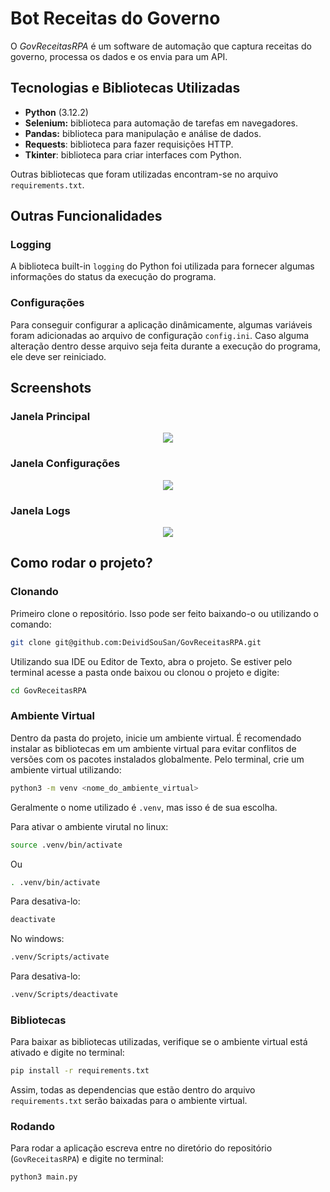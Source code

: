 # Bot Receitas do Governo

O *GovReceitasRPA* é um software de automação que captura receitas do governo, processa os dados e os envia para um API.

## Tecnologias e Bibliotecas Utilizadas
- **Python** (3.12.2)
- **Selenium:** biblioteca para automação de tarefas em navegadores.
- **Pandas:** biblioteca para manipulação e análise de dados.
- **Requests**: biblioteca para fazer requisições HTTP.
- **Tkinter**: biblioteca para criar interfaces com Python.

Outras bibliotecas que foram utilizadas encontram-se no arquivo `requirements.txt`.

## Outras Funcionalidades
### Logging
A biblioteca built-in `logging` do Python foi utilizada para fornecer algumas informações do status da execução do programa.
### Configurações
Para conseguir configurar a aplicação dinâmicamente, algumas variáveis foram adicionadas ao arquivo de configuração `config.ini`. Caso alguma alteração dentro desse arquivo seja feita durante a execução do programa, ele deve ser reiniciado.

## Screenshots
### Janela Principal
<div align="center">
  <img src="https://github.com/user-attachments/assets/aa6015d2-5236-4614-a9a9-f036901bc6a3"/>
</div>

### Janela Configurações
<div align="center">
  <img src="https://github.com/user-attachments/assets/d6129e5a-1a64-4442-bfbf-74b6591b1f43"/>
</div>

### Janela Logs
<div align="center">
  <img src="https://github.com/user-attachments/assets/7e68d36b-0694-4cc2-a9d4-4707271e2afe"/>
</div>

## Como rodar o projeto?

### Clonando

Primeiro clone o repositório. Isso pode ser feito baixando-o ou utilizando o comando:

```bash
git clone git@github.com:DeividSouSan/GovReceitasRPA.git
```

Utilizando sua IDE ou Editor de Texto, abra o projeto. Se estiver pelo terminal acesse a pasta onde baixou ou clonou o projeto e digite: 

```bash
cd GovReceitasRPA
```

### Ambiente Virtual

Dentro da pasta do projeto, inicie um ambiente virtual. É recomendado instalar as bibliotecas em um ambiente virtual para evitar conflitos de versões com os pacotes instalados globalmente. Pelo terminal, crie um ambiente virtual utilizando:

```bash
python3 -m venv <nome_do_ambiente_virtual>
```

Geralmente o nome utilizado é `.venv`, mas isso é de sua escolha.

Para ativar o ambiente virutal no linux:

```bash
source .venv/bin/activate
```

Ou

```bash
. .venv/bin/activate
```

Para desativa-lo:

```bash
deactivate
```

No windows:
```bash
.venv/Scripts/activate
```

Para desativa-lo:

```bash
.venv/Scripts/deactivate
```

### Bibliotecas
Para baixar as bibliotecas utilizadas, verifique se o ambiente virtual está ativado e digite no terminal:

```bash
pip install -r requirements.txt
```

Assim, todas as dependencias que estão dentro do arquivo `requirements.txt` serão baixadas para o ambiente virtual.

### Rodando
Para rodar a aplicação escreva entre no diretório do repositório (`GovReceitasRPA`) e digite no terminal:

```bash
python3 main.py
```
